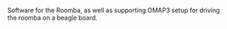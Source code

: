 Software for the Roomba, as well as supporting OMAP3 setup for driving the roomba on a beagle board.